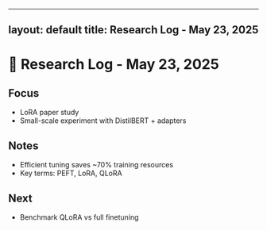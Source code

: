 
---
layout: default
title: Research Log - May 23, 2025
---

# 🧪 Research Log - May 23, 2025

## Focus
- LoRA paper study
- Small-scale experiment with DistilBERT + adapters

## Notes
- Efficient tuning saves ~70% training resources
- Key terms: PEFT, LoRA, QLoRA

## Next
- Benchmark QLoRA vs full finetuning
